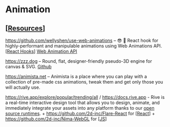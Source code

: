 # Animation

## [[Resources]]

https://github.com/wellyshen/use-web-animations – 😎 🍿 React hook for highly-performant and manipulable animations using Web Animations API. [[React Hooks]] [Web Animation API](https://developer.mozilla.org/en-US/docs/Web/API/Web_Animations_API)

https://zzz.dog – Round, flat, designer-friendly pseudo-3D engine for canvas & SVG. [Github](https://github.com/metafizzy/zdog)

https://animista.net – Animista is a place where you can play with a collection of pre-made css animations, tweak them and get only those you will actually use.

https://rive.app/explore/popular/trending/all / https://docs.rive.app - Rive is a real-time interactive design tool that allows you to design, animate, and immediately integrate your assets into any platform thanks to our [open source runtimes](https://rive.app/runtimes). + https://github.com/2d-inc/Flare-React for [[React]] + https://github.com/2d-inc/Nima-WebGL for [[JS]]

[//begin]: # "Autogenerated link references for markdown compatibility"
[Resources]: resources "Resources"
[React Hooks]: react-hooks "React Hooks"
[React]: react "React"
[JS]: js "JS"
[//end]: # "Autogenerated link references"